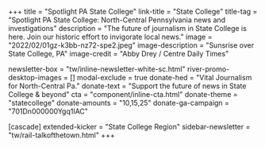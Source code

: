 +++
title = "Spotlight PA State College"
link-title = "State College"
title-tag = "Spotlight PA State College: North-Central Pennsylvania news and investigations"
description = "The future of journalism in State College is here. Join our historic effort to invigorate local news."
image = "2022/02/01gz-k3bb-nz72-spe2.jpeg"
image-description = "Sunsrise over State College, PA"
image-credit = "Abby Drey / Centre Daily Times"

newsletter-box = "tw/inline-newsletter-white-sc.html"
river-promo-desktop-images = []
modal-exclude = true
donate-hed = "Vital Journalism for North-Central Pa."
donate-text = "Support the future of news in State College & beyond"
cta = "component/inline-cta.html"
donate-theme = "statecollege"
donate-amounts = "10,15,25"
donate-ga-campaign = "701Dn000000Ygq1IAC"

[cascade]
extended-kicker = "State College Region"
sidebar-newsletter = "tw/rail-talkofthetown.html"
+++
